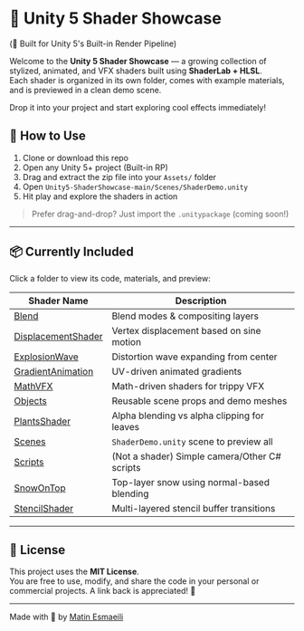 # 🧩 Unity 5 Shader Showcase 
(🧰 Built for Unity 5's Built-in Render Pipeline)

Welcome to the **Unity 5 Shader Showcase** — a growing collection of stylized, animated, and VFX shaders built using **ShaderLab + HLSL**.  
Each shader is organized in its own folder, comes with example materials, and is previewed in a clean demo scene.  


Drop it into your project and start exploring cool effects immediately!


## 🔧 How to Use

1. Clone or download this repo
2. Open any Unity 5+ project (Built-in RP)
3. Drag and extract the zip file into your `Assets/` folder
4. Open `Unity5-ShaderShowcase-main/Scenes/ShaderDemo.unity`
5. Hit play and explore the shaders in action

> Prefer drag-and-drop? Just import the `.unitypackage` (coming soon!)

---

## 📦 Currently Included

Click a folder to view its code, materials, and preview:

| Shader Name              | Description                                        |
|--------------------------|----------------------------------------------------|
| [Blend](https://github.com/MatinEsmaeili00/Unity5-ShaderShowcase/tree/main/Blend)                       | Blend modes & compositing layers              |
| [DisplacementShader](https://github.com/MatinEsmaeili00/Unity5-ShaderShowcase/tree/main/DisplacementShader) | Vertex displacement based on sine motion      |
| [ExplosionWave](https://github.com/MatinEsmaeili00/Unity5-ShaderShowcase/tree/main/ExplosionWave)       | Distortion wave expanding from center         |
| [GradientAnimation](https://github.com/MatinEsmaeili00/Unity5-ShaderShowcase/tree/main/GradientAnimation) | UV-driven animated gradients                  |
| [MathVFX](https://github.com/MatinEsmaeili00/Unity5-ShaderShowcase/tree/main/MathVFX)                   | Math-driven shaders for trippy VFX            |
| [Objects](https://github.com/MatinEsmaeili00/Unity5-ShaderShowcase/tree/main/Objects)                   | Reusable scene props and demo meshes          |
| [PlantsShader](https://github.com/MatinEsmaeili00/Unity5-ShaderShowcase/tree/main/PlantsShader)         | Alpha blending vs alpha clipping for leaves   |
| [Scenes](https://github.com/MatinEsmaeili00/Unity5-ShaderShowcase/tree/main/Scenes)                     | `ShaderDemo.unity` scene to preview all       |
| [Scripts](https://github.com/MatinEsmaeili00/Unity5-ShaderShowcase/tree/main/Scripts)                   | (Not a shader) Simple camera/Other C# scripts                  |
| [SnowOnTop](https://github.com/MatinEsmaeili00/Unity5-ShaderShowcase/tree/main/SnowOnTop)               | Top-layer snow using normal-based blending    |
| [StencilShader](https://github.com/MatinEsmaeili00/Unity5-ShaderShowcase/tree/main/StencilShader)       | Multi-layered stencil buffer transitions      |


---

## 📃 License

This project uses the **MIT License**.  
You are free to use, modify, and share the code in your personal or commercial projects. A link back is appreciated! 🙌

---

Made with 💙 by [Matin Esmaeili](https://github.com/MatinEsmaeili00)
